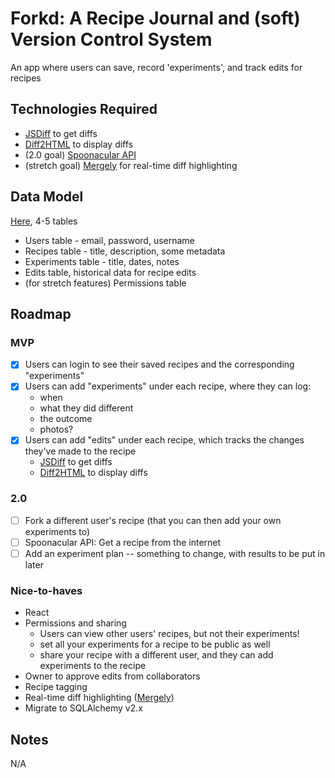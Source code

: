 # Forkd: A Recipe Journal and (soft) Version Control System

An app where users can save, record 'experiments', and track edits for recipes 

## Technologies Required

- [JSDiff](https://github.com/kpdecker/jsdiff) to get diffs
- [Diff2HTML](https://github.com/rtfpessoa/diff2html) to display diffs
- (2.0 goal) [Spoonacular API](https://spoonacular.com/food-api) 
- (stretch goal) [Mergely](https://www.mergely.com/) for real-time diff highlighting

## Data Model

[Here](https://dbdiagram.io/d/6428e0565758ac5f1725ff32), 4-5 tables
* Users table - email, password, username
* Recipes table - title, description, some metadata
* Experiments table -  title, dates, notes
* Edits table, historical data for recipe edits
* (for stretch features) Permissions table

## Roadmap

### MVP

- [x] Users can login to see their saved recipes and the corresponding "experiments"
- [x] Users can add "experiments" under each recipe, where they can log:
  - when
  - what they did different
  - the outcome
  - photos? 
- [x] Users can add "edits" under each recipe, which tracks the changes they've made to the recipe
  - [JSDiff](https://github.com/kpdecker/jsdiff) to get diffs
  - [Diff2HTML](https://github.com/rtfpessoa/diff2html) to display diffs


### 2.0

- [ ] Fork a different user's recipe (that you can then add your own experiments to)
- [ ] Spoonacular API: Get a recipe from the internet
- [ ] Add an experiment plan -- something to change, with results to be put in later

### Nice-to-haves

- React
- Permissions and sharing 
  - Users can view other users' recipes, but not their experiments!
  - set all your experiments for a recipe to be public as well
  - share your recipe with a different user, and they can add experiments to the recipe 
- Owner to approve edits from collaborators
- Recipe tagging
- Real-time diff highlighting ([Mergely](https://www.mergely.com/))
- Migrate to SQLAlchemy v2.x

## Notes

N/A